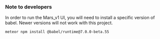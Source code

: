 ### Note to developers

In order to run the Mars_v1 UI, you will need to install a specific version of babel. Newer versions will not work with this project.

`
meteor npm install @babel/runtime@7.0.0-beta.55
`